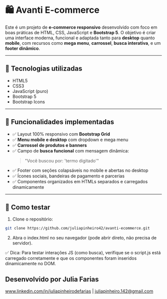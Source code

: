 # 🛍️ Avanti E-commerce

Este é um projeto de **e-commerce responsivo** desenvolvido com foco em boas práticas de HTML, CSS, JavaScript e **Bootstrap 5**. O objetivo é criar uma interface moderna, funcional e adaptada tanto para **desktop** quanto **mobile**, com recursos como **mega menu**, **carrossel**, **busca interativa**, e um **footer dinâmico**.

---

## 🚀 Tecnologias utilizadas

- HTML5
- CSS3
- JavaScript (puro)
- Bootstrap 5
- Bootstrap Icons

---

## 🧠 Funcionalidades implementadas

- ✅ Layout 100% responsivo com **Bootstrap Grid**
- ✅ **Menu mobile e desktop** com dropdown e mega menu
- ✅ **Carrossel de produtos e banners**
- ✅ Campo de **busca funcional** com mensagem dinâmica:
  > "Você buscou por: 'termo digitado'"
- ✅ Footer com seções colapsáveis no mobile e abertas no desktop
- ✅ Ícones sociais, bandeiras de pagamento e parcerias
- ✅ Componentes organizados em HTMLs separados e carregados dinamicamente

---

## 🧪 Como testar

1. Clone o repositório:

```bash
git clone https://github.com/juliapinheiro42/avanti-ecommerce.git
```

2. Abra o index.html no seu navegador (pode abrir direto, não precisa de servidor).

✅ Dica: Para testar interações JS (como busca), verifique se o script.js está carregado corretamente e que os componentes foram inseridos dinamicamente no DOM.

## Desenvolvido por Julia Farias

www.linkedin.com/in/juliapinheirodefarias | juliapinheiro.142@gmail.com
